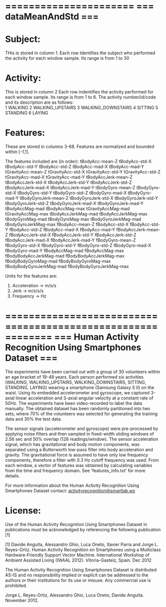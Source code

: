 
======================
=== dataMeanAndStd ===
======================


Subject:
========
THis is stored in column 1.
Each row Identifies the subject who performed the activity for each window sample. Its range is from 1 to 30

Activity:
=========
This is stored in column 2
Each row indentifies the activity performed for each window sample.  Its range is from 1 to 6.  The activity number/id/code and its description are as follows:  
1            WALKING
2   WALKING_UPSTAIRS
3 WALKING_DOWNSTAIRS
4            SITTING
5           STANDING
6             LAYING


Features:
=========
These are stored in columns 3-68.
Features are normalized and bounded within [-1,1].

The features included are (in order):
tBodyAcc-mean-Z
tBodyAcc-std-X
tBodyAcc-std-Y
tBodyAcc-std-Z
tBodyAcc-mad-X
tBodyAcc-mad-Y
tGravityAcc-mean-Z
tGravityAcc-std-X
tGravityAcc-std-Y
tGravityAcc-std-Z
tGravityAcc-mad-X
tGravityAcc-mad-Y
tBodyAccJerk-mean-Z
tBodyAccJerk-std-X
tBodyAccJerk-std-Y
tBodyAccJerk-std-Z
tBodyAccJerk-mad-X
tBodyAccJerk-mad-Y
tBodyGyro-mean-Z
tBodyGyro-std-X
tBodyGyro-std-Y
tBodyGyro-std-Z
tBodyGyro-mad-X
tBodyGyro-mad-Y
tBodyGyroJerk-mean-Z
tBodyGyroJerk-std-X
tBodyGyroJerk-std-Y
tBodyGyroJerk-std-Z
tBodyGyroJerk-mad-X
tBodyGyroJerk-mad-Y
tBodyAccMag-mad
tBodyAccMag-max
tGravityAccMag-mad
tGravityAccMag-max
tBodyAccJerkMag-mad
tBodyAccJerkMag-max
tBodyGyroMag-mad
tBodyGyroMag-max
tBodyGyroJerkMag-mad
tBodyGyroJerkMag-max
fBodyAcc-mean-Z
fBodyAcc-std-X
fBodyAcc-std-Y
fBodyAcc-std-Z
fBodyAcc-mad-X
fBodyAcc-mad-Y
fBodyAccJerk-mean-Z
fBodyAccJerk-std-X
fBodyAccJerk-std-Y
fBodyAccJerk-std-Z
fBodyAccJerk-mad-X
fBodyAccJerk-mad-Y
fBodyGyro-mean-Z
fBodyGyro-std-X
fBodyGyro-std-Y
fBodyGyro-std-Z
fBodyGyro-mad-X
fBodyGyro-mad-Y
fBodyAccMag-mad
fBodyAccMag-max
fBodyBodyAccJerkMag-mad
fBodyBodyAccJerkMag-max
fBodyBodyGyroMag-mad
fBodyBodyGyroMag-max
fBodyBodyGyroJerkMag-mad
fBodyBodyGyroJerkMag-max

Units for the features are:
1) Acceleration -> m/s/s
2) Jerk -> m/s/s/s
3) Frequency -> Hz



============================================================
=== Human Activity Recognition Using Smartphones Dataset ===
============================================================

The experiments have been carried out with a group of 30 volunteers within an age bracket of 19-48 years. Each person performed six activities (WALKING, WALKING_UPSTAIRS, WALKING_DOWNSTAIRS, SITTING, STANDING, LAYING) wearing a smartphone (Samsung Galaxy S II) on the waist. Using its embedded accelerometer and gyroscope, we captured 3-axial linear acceleration and 3-axial angular velocity at a constant rate of 50Hz. The experiments have been video-recorded to label the data manually. The obtained dataset has been randomly partitioned into two sets, where 70% of the volunteers was selected for generating the training data and 30% the test data. 

The sensor signals (accelerometer and gyroscope) were pre-processed by applying noise filters and then sampled in fixed-width sliding windows of 2.56 sec and 50% overlap (128 readings/window). The sensor acceleration signal, which has gravitational and body motion components, was separated using a Butterworth low-pass filter into body acceleration and gravity. The gravitational force is assumed to have only low frequency components, therefore a filter with 0.3 Hz cutoff frequency was used. From each window, a vector of features was obtained by calculating variables from the time and frequency domain. See 'features_info.txt' for more details. 


For more information about the Human Activity Recognition Using Smartphones Dataset contact: activityrecognition@smartlab.ws



License:
========
Use of the Human Activity Recognition Using Smartphones Dataset in publications must be acknowledged by referencing the following publication [1] 

[1] Davide Anguita, Alessandro Ghio, Luca Oneto, Xavier Parra and Jorge L. Reyes-Ortiz. Human Activity Recognition on Smartphones using a Multiclass Hardware-Friendly Support Vector Machine. International Workshop of Ambient Assisted Living (IWAAL 2012). Vitoria-Gasteiz, Spain. Dec 2012

The Human Activity Recognition Using Smartphones Dataset is distributed AS-IS and no responsibility implied or explicit can be addressed to the authors or their institutions for its use or misuse. Any commercial use is prohibited.

Jorge L. Reyes-Ortiz, Alessandro Ghio, Luca Oneto, Davide Anguita. November 2012.